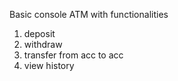 Basic console ATM with functionalities
1. deposit
2. withdraw
3. transfer from acc to acc
4. view history 
